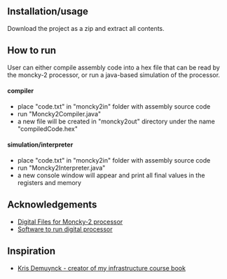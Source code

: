 
## Installation/usage

Download the project as a zip and extract all contents.

## How to run
User can either compile assembly code into a hex file that can be read by the moncky-2 processor, or run a java-based simulation of the processor.

#### compiler
- place "code.txt" in "moncky2in" folder with assembly source code
- run "Moncky2Compiler.java"
- a new file will be created in "moncky2out" directory under the name "compiledCode.hex"

#### simulation/interpreter
- place "code.txt" in "moncky2in" folder with assembly source code
- run "Moncky2Interpreter.java"
- a new console window will appear and print all final values in the registers and memory



## Acknowledgements

 - [Digital Files for Moncky-2 processor](https://gitlab.com/big-bat/moncky/-/tree/master/Moncky2_digital)
 - [Software to run digital processor](https://github.com/hneemann/Digital)



## Inspiration

- [Kris Demuynck - creator of my infrastructure course book](https://www.linkedin.com/in/krisdemuynck/)


